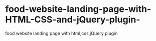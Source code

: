 # food-website-landing-page-with-HTML-CSS-and-jQuery-plugin-
food website landing page with html,css,jQuery plugin
